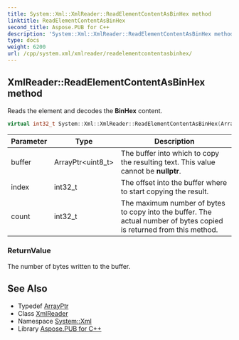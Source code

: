 ```yaml
---
title: System::Xml::XmlReader::ReadElementContentAsBinHex method
linktitle: ReadElementContentAsBinHex
second_title: Aspose.PUB for C++
description: 'System::Xml::XmlReader::ReadElementContentAsBinHex method. Reads the element and decodes the BinHex content in C++.'
type: docs
weight: 6200
url: /cpp/system.xml/xmlreader/readelementcontentasbinhex/
---
```

## XmlReader::ReadElementContentAsBinHex method


Reads the element and decodes the **BinHex** content.

```cpp
virtual int32_t System::Xml::XmlReader::ReadElementContentAsBinHex(ArrayPtr<uint8_t> buffer, int32_t index, int32_t count)
```


| Parameter | Type | Description |
| --- | --- | --- |
| buffer | ArrayPtr\<uint8_t\> | The buffer into which to copy the resulting text. This value cannot be **nullptr**. |
| index | int32_t | The offset into the buffer where to start copying the result. |
| count | int32_t | The maximum number of bytes to copy into the buffer. The actual number of bytes copied is returned from this method. |

### ReturnValue

The number of bytes written to the buffer.

## See Also

* Typedef [ArrayPtr](../../../system/arrayptr/)
* Class [XmlReader](../)
* Namespace [System::Xml](../../)
* Library [Aspose.PUB for C++](../../../)

